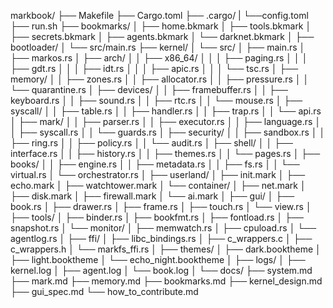 markbook/
├── Makefile
├── Cargo.toml
├── .cargo/
|   └──config.toml
├── run.sh
├── bookmarks/
│   ├── home.bkmark
│   ├── tools.bkmark
│   ├── secrets.bkmark
│   ├── agents.bkmark
│   └── darknet.bkmark
│
├── bootloader/
│   └── src/main.rs
├── kernel/
│   └── src/
│       ├── main.rs
│       ├── markos.rs
│       ├── arch/
│       │   ├── x86_64/
│       │   │   ├── paging.rs
│       │   │   ├── gdt.rs
│       │   │   ├── idt.rs
│       │   │   ├── apic.rs
│       │   │   └── tsc.rs
│       ├── memory/
│       │   ├── zones.rs
│       │   ├── allocator.rs
│       │   ├── pressure.rs
│       │   └── quarantine.rs
│       ├── devices/
│       │   ├── framebuffer.rs
│       │   ├── keyboard.rs
│       │   ├── sound.rs
│       │   ├── rtc.rs
│       │   └── mouse.rs
│       ├── syscall/
│       │   ├── table.rs
│       │   ├── handler.rs
│       │   ├── trap.rs
│       │   └── api.rs
│       ├── mark/
│       │   ├── parser.rs
│       │   ├── executor.rs
│       │   ├── language.rs
│       │   ├── syscall.rs
│       │   └── guards.rs
│       ├── security/
│       │   ├── sandbox.rs
│       │   ├── ring.rs
│       │   ├── policy.rs
│       │   └── audit.rs
│       ├── shell/
│       │   ├── interface.rs
│       │   ├── history.rs
│       │   ├── themes.rs
│       │   └── pages.rs
│       ├── books/
│       │   ├── engine.rs
│       │   ├── metadata.rs
│       │   ├── fs.rs
│       │   └── virtual.rs
│       └── orchestrator.rs
│
├── userland/
│   ├── init.mark
│   ├── echo.mark
│   ├── watchtower.mark
│   └── container/
│       ├── net.mark
│       ├── disk.mark
│       ├── firewall.mark
│       └── ai.mark
│
├── gui/
│   ├── book.rs
│   ├── drawer.rs
│   ├── frame.rs
│   ├── touch.rs
│   └── view.rs
│
├── tools/
│   ├── binder.rs
│   ├── bookfmt.rs
│   ├── fontload.rs
│   ├── snapshot.rs
│   └── monitor/
│       ├── memwatch.rs
│       ├── cpuload.rs
│       └── agentlog.rs
│
├── ffi/
│   ├── libc_bindings.rs
│   ├── c_wrappers.c
│   ├── c_wrappers.h
│   └── markfs_ffi.rs
│
├── themes/
│   ├── dark.booktheme
│   ├── light.booktheme
│   └── echo_night.booktheme
│
├── logs/
│   ├── kernel.log
│   ├── agent.log
│   └── book.log
│
└── docs/
    ├── system.md
    ├── mark.md
    ├── memory.md
    ├── bookmarks.md
    ├── kernel_design.md
    ├── gui_spec.md
    └── how_to_contribute.md
